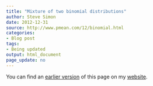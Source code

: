 ```yaml
---
title: "Mixture of two binomial distributions"
author: Steve Simon
date: 2012-12-31
source: http://www.pmean.com/12/binomial.html
categories:
- Blog post
tags:
- Being updated
output: html_document
page_update: no
---
```


You can find an [earlier version][sim1] of this page on my [website][sim2].

[sim1]: http://www.pmean.com/12/binomial.html
[sim2]: http://www.pmean.com
